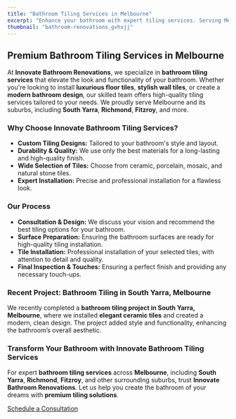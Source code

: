 ```yaml
---
title: "Bathroom Tiling Services in Melbourne"
excerpt: "Enhance your bathroom with expert tiling services. Serving Melbourne and surrounding suburbs with premium bathroom tiling solutions."
thumbnail: "bathroom-renovations_gvhxjj"
---
```


## Premium Bathroom Tiling Services in Melbourne

At **Innovate Bathroom Renovations**, we specialize in **bathroom tiling services** that elevate the look and functionality of your bathroom. Whether you're looking to install **luxurious floor tiles**, **stylish wall tiles**, or create a **modern bathroom design**, our skilled team offers high-quality tiling services tailored to your needs. We proudly serve Melbourne and its suburbs, including **South Yarra**, **Richmond**, **Fitzroy**, and more.

### Why Choose Innovate Bathroom Tiling Services?

- **Custom Tiling Designs:** Tailored to your bathroom's style and layout.
- **Durability & Quality:** We use only the best materials for a long-lasting and high-quality finish.
- **Wide Selection of Tiles:** Choose from ceramic, porcelain, mosaic, and natural stone tiles.
- **Expert Installation:** Precise and professional installation for a flawless look.

### Our Process

- **Consultation & Design:** We discuss your vision and recommend the best tiling options for your bathroom.
- **Surface Preparation:** Ensuring the bathroom surfaces are ready for high-quality tiling installation.
- **Tile Installation:** Professional installation of your selected tiles, with attention to detail and quality.
- **Final Inspection & Touches:** Ensuring a perfect finish and providing any necessary touch-ups.

### Recent Project: Bathroom Tiling in South Yarra, Melbourne

We recently completed a **bathroom tiling project in South Yarra, Melbourne**, where we installed **elegant ceramic tiles** and created a modern, clean design. The project added style and functionality, enhancing the bathroom’s overall aesthetic.

### Transform Your Bathroom with Innovate Bathroom Tiling Services

For expert **bathroom tiling services** across **Melbourne**, including **South Yarra**, **Richmond**, **Fitzroy**, and other surrounding suburbs, trust **Innovate Bathroom Renovations**. Let us help you create the bathroom of your dreams with **premium tiling solutions**.

[Schedule a Consultation](/contact)